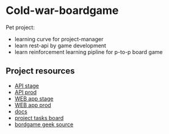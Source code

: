 # Cold-war-boardgame

Pet project:

- learning curve for project-manager
- learn rest-api by game development
- learn reinforcement learning pipline for p-to-p board game

## Project resources

- [API stage](https://cold-war-api-stage.herokuapp.com/)
- [API prod](https://cold-war-api.herokuapp.com/)
- [WEB app stage](https://cold-war-api.herokuapp.com/)
- [WEB app prod](https://cold-war-web.herokuapp.com/)
- [docs](https://drive.google.com/drive/folders/1MoP2Ba2yzKSFf3X8XwieKKc8cv_cEhCU?usp=sharing)
- [project tasks board](https://github.com/users/KonstantinKlepikov/projects/4/views/5)
- [bordgame geek source](https://boardgamegeek.com/boardgame/24742/cold-war-cia-vs-kgb)
